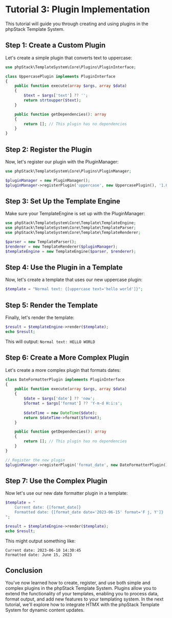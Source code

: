 # Tutorial 3: Plugin Implementation

This tutorial will guide you through creating and using plugins in the phpStack Template System.

## Step 1: Create a Custom Plugin

Let's create a simple plugin that converts text to uppercase:

```php
use phpStack\TemplateSystem\Core\Plugins\PluginInterface;

class UppercasePlugin implements PluginInterface
{
    public function execute(array $args, array $data)
    {
        $text = $args['text'] ?? '';
        return strtoupper($text);
    }

    public function getDependencies(): array
    {
        return []; // This plugin has no dependencies
    }
}
```

## Step 2: Register the Plugin

Now, let's register our plugin with the PluginManager:

```php
use phpStack\TemplateSystem\Core\Plugins\PluginManager;

$pluginManager = new PluginManager();
$pluginManager->registerPlugin('uppercase', new UppercasePlugin(), '1.0.0');
```

## Step 3: Set Up the Template Engine

Make sure your TemplateEngine is set up with the PluginManager:

```php
use phpStack\TemplateSystem\Core\Template\TemplateEngine;
use phpStack\TemplateSystem\Core\Template\TemplateParser;
use phpStack\TemplateSystem\Core\Template\TemplateRenderer;

$parser = new TemplateParser();
$renderer = new TemplateRenderer($pluginManager);
$templateEngine = new TemplateEngine($parser, $renderer);
```

## Step 4: Use the Plugin in a Template

Now, let's create a template that uses our new uppercase plugin:

```php
$template = "Normal text: {[uppercase text='hello world']}";
```

## Step 5: Render the Template

Finally, let's render the template:

```php
$result = $templateEngine->render($template);
echo $result;
```

This will output: `Normal text: HELLO WORLD`

## Step 6: Create a More Complex Plugin

Let's create a more complex plugin that formats dates:

```php
class DateFormatterPlugin implements PluginInterface
{
    public function execute(array $args, array $data)
    {
        $date = $args['date'] ?? 'now';
        $format = $args['format'] ?? 'Y-m-d H:i:s';
        
        $dateTime = new DateTime($date);
        return $dateTime->format($format);
    }

    public function getDependencies(): array
    {
        return []; // This plugin has no dependencies
    }
}

// Register the new plugin
$pluginManager->registerPlugin('format_date', new DateFormatterPlugin(), '1.0.0');
```

## Step 7: Use the Complex Plugin

Now let's use our new date formatter plugin in a template:

```php
$template = "
    Current date: {[format_date]}
    Formatted date: {[format_date date='2023-06-15' format='F j, Y']}
";

$result = $templateEngine->render($template);
echo $result;
```

This might output something like:
```
Current date: 2023-06-10 14:30:45
Formatted date: June 15, 2023
```

## Conclusion

You've now learned how to create, register, and use both simple and complex plugins in the phpStack Template System. Plugins allow you to extend the functionality of your templates, enabling you to process data, format output, and add new features to your templating system. In the next tutorial, we'll explore how to integrate HTMX with the phpStack Template System for dynamic content updates.
